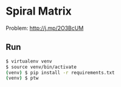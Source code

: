 # Spiral Matrix

Problem: http://j.mp/2O3BcUM

## Run

```bash
$ virtualenv venv
$ source venv/bin/activate
(venv) $ pip install -r requirements.txt
(venv) $ ptw
```